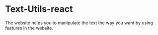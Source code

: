 # Text-Utils-react
 The website helps you to manipulate the text the way you want by using features in the website.
